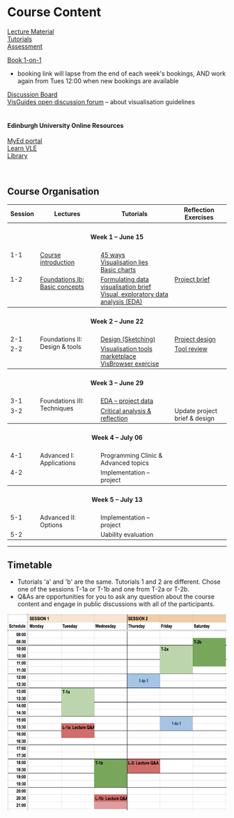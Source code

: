 
# Course Content 
<!-- &amp; Learning Outcomes -->

[Lecture Material](lectures.md)  
[Tutorials](tutorials.md)  
[Assessment](assessment.md)  

[Book 1-on-1](https://datavisonline.youcanbook.me)  
  * booking link will lapse from the end of each week's bookings, AND work again from Tues 12:00 when new bookings are available
  
[Discussion Board](https://datavisonline.slack.com)  
[VisGuides open discussion forum](https://visguides.org/) &ndash; about visualisation guidelines  
<br />

#### Edinburgh University Online Resources
[MyEd portal](https://www.myed.ed.ac.uk)   
[Learn VLE](https://bit.ly/sfcdv_on_learn) <!-- https://www.learn.ed.ac.uk -->  
[Library](https://discovered.ed.ac.uk)
<p>&nbsp;</p>
<!-- ## Learning Outcomes -->


<a name = "course_organisation"></a>
## Course Organisation


<table>
  <tr>
    <th>Session</th>
    <th>Lectures</th>
    <th>Tutorials</th>
    <th>Reflection Exercises</th>
  </tr><tr style = "vertical-align:top;">
    <th colspan = "4"><h4>Week 1 &ndash; June 15</h4></th>
  </tr><tr style = "vertical-align:top;">
    <td>1-1</td>
    <td>
      <a href="lectures.html#1-1">Course introduction</a>
      <!-- a href="lectures.html#1-1b"!-- >Foundations Ia: Basic concepts<!-- /a -->
    </td><td>
      <a href="tutorials.html#1-1a">45 ways</a><br/>
      <a href="tutorials.html#1-1b">Visualisation lies</a><br/>
      <a href="tutorials.html#1-1c">Basic charts</a>
    </td><td>
    </td>
  </tr><tr style = "vertical-align:top;">
    <td>1-2</td>
    <td>
      <a href="lectures.html#1-2">Foundations Ib: Basic concepts</a><br/>
    </td><td>
      <a href="tutorials.html#1-2a">Formulating data visualisation brief</a><br/>
      <a href="tutorials.html#1-2b">Visual, exploratory data analysis (EDA)</a>
    </td><td>
      <a href="assessment.html#1-1">Project brief</a>
    </td>
  </tr><tr style = "vertical-align:top;">
    <th colspan = "4"><h4>Week 2 &ndash; June 22</h4></th>
  </tr><tr style = "vertical-align:top;">
    <td>2-1</td>
    <td rowspan = "2" style = "vertical-align:top;">
    <!-- a href="lectures.html#2-1" -->Foundations II: Design &amp; tools<!-- /a --><br/>
    </td><td>
      <a href="tutorials_week_2.html#2-1">Design (Sketching)</a><br/>
    </td><td>
      <a href="assessment.html#2-1">Project design</a>
    </td>
  </tr><tr style = "vertical-align:top;">
    <td>2-2</td>
    <td>
      <a href="tutorials_week_2.html#2-2a">Visualisation tools marketplace</a><br/>
      <a href="tutorials_week_2.html#2-2b">VisBrowser exercise</a><br/>
    </td><td>
      <a href="assessment.html#2-2b">Tool review</a>
    </td>
  </tr><tr style = "vertical-align:top;">
    <th colspan = "4"><h4>Week 3 &ndash; June 29</h4></th>
  </tr><tr style = "vertical-align:top;">
    <td>3-1</td>
    <td rowspan = "2" style = "vertical-align:top;">
      <!-- a href="lectures.html#3-1" -->Foundations III: Techniques<!-- /a --><br/>
    </td><td>
      <a href="tutorials_week_3.html#3-1">EDA &ndash; project data</a><br/>
    </td><td>
    </td>
  </tr><tr style = "vertical-align:top;">
    <td>3-2</td>
    <td>
      <a href="tutorials_week_3.html#3-2">Critical analysis &amp; reflection</a>
    </td><td>
      <!-- a href="assessment.html#3-1" -->Update project brief &amp; design<!-- /a -->
    </td>
  </tr><tr style = "vertical-align:top;">
    <th colspan = "4"><h4>Week 4 &ndash; July 06</h4></th>
  </tr><tr style = "vertical-align:top;">
  <td>4-1</td>
    <td rowspan = "2" style = "vertical-align:top;">
      <!-- a href="lectures.html#4-1" -->Advanced I: Applications<!-- /a --><br/>
    </td><td>
      <!-- a href="tutorials.html#4-1" -->Programming Clinic &amp; Advanced topics<!-- /a -->
    </td><td>
    </td>
  </tr><tr style = "vertical-align:top;">
    <td>4-2</td>
    <td>
      <!-- a href="tutorials.html#4-2" -->Implementation &ndash; project<!-- /a -->
    </td><td>
    </td>
  </tr><tr style = "vertical-align:top;">
  <th colspan = "4"><h4>Week 5 &ndash; July 13</h4></th>
  </tr><tr style = "vertical-align:top;">
    <td>5-1</td>
    <td rowspan = "2" style = "vertical-align:top;">
      <!-- a href="lectures.html#5-1" -->Advanced II: Options<!-- /a --><br/>
    </td><td>
      <!-- a href="tutorials.html#5-1" -->Implementation &ndash; project<!-- /a -->
    </td><td>
    </td>
  </tr><tr style = "vertical-align:top;">
    <td>5-2</td>
    <td>
      <!-- a href="tutorials.html#5-2" -->Uability evaluation<!-- /a -->
    </td><td>
    </td>
  </tr>
</table>

***

<a name = "timetable"></a>
## Timetable

* Tutorials 'a' and 'b' are the same. Tutorials 1 and 2 are different. Chose one of the sessions T-1a or T-1b and one from T-2a or T-2b.
* Q&As are opportunities for you to ask any question about the course content and engage in public discussions with all of the participants. 

<!-- ![timetable](../images/pilot_week_timetable.png) -->
<img src = "../images/timetable-interactive_sessions.png" alt = "Timetable &ndash; Interactive Sessions" height = "450" />

